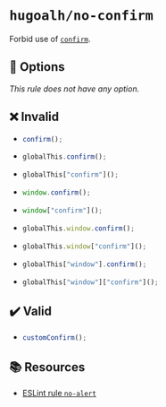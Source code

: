# `hugoalh/no-confirm`

Forbid use of [`confirm`](https://developer.mozilla.org/en-US/docs/Web/API/Window/confirm).

## 🔧 Options

*This rule does not have any option.*

## ❌ Invalid

- ```ts
  confirm();
  ```
- ```ts
  globalThis.confirm();
  ```
- ```ts
  globalThis["confirm"]();
  ```
- ```ts
  window.confirm();
  ```
- ```ts
  window["confirm"]();
  ```
- ```ts
  globalThis.window.confirm();
  ```
- ```ts
  globalThis.window["confirm"]();
  ```
- ```ts
  globalThis["window"].confirm();
  ```
- ```ts
  globalThis["window"]["confirm"]();
  ```

## ✔️ Valid

- ```ts
  customConfirm();
  ```

## 📚 Resources

- [ESLint rule `no-alert`](https://eslint.org/docs/latest/rules/no-alert)
